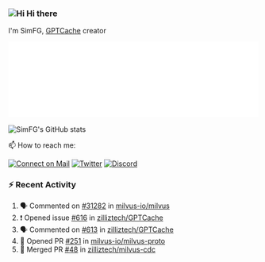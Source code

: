 ### <img src='https://qpluspicture.oss-cn-beijing.aliyuncs.com/6LjjQA/Hi.gif' alt='Hi' width="24"/> Hi there

I'm SimFG, [GPTCache](https://github.com/zilliztech/GPTCache) creator

![Metrics 👋](/metrics.plugin.followup.user.svg)

![SimFG's GitHub stats](https://github-readme-stats.vercel.app/api?username=SimFG&show_icons=true&theme=radical&count_private=true)

📫 How to reach me:

[![Connect on Mail](https://img.shields.io/badge/Ask%20me-anything-1abc9c.svg)](mailto:1142838399@qq.com)
[![Twitter](https://img.shields.io/twitter/follow/FogSim?style=social)](https://twitter.com/FogSim)
[![Discord](https://img.shields.io/discord/1092648432495251507?label=Discord&logo=discord)](https://discord.gg/Q8C6WEjSWV)

### :zap: Recent Activity

<!--START_SECTION:activity-->
1. 🗣 Commented on [#31282](https://github.com/milvus-io/milvus/issues/31282) in [milvus-io/milvus](https://github.com/milvus-io/milvus)
2. ❗️ Opened issue [#616](https://github.com/zilliztech/GPTCache/issues/616) in [zilliztech/GPTCache](https://github.com/zilliztech/GPTCache)
3. 🗣 Commented on [#613](https://github.com/zilliztech/GPTCache/issues/613) in [zilliztech/GPTCache](https://github.com/zilliztech/GPTCache)
4. 💪 Opened PR [#251](https://github.com/milvus-io/milvus-proto/pull/251) in [milvus-io/milvus-proto](https://github.com/milvus-io/milvus-proto)
5. 🎉 Merged PR [#48](https://github.com/zilliztech/milvus-cdc/pull/48) in [zilliztech/milvus-cdc](https://github.com/zilliztech/milvus-cdc)
<!--END_SECTION:activity-->

